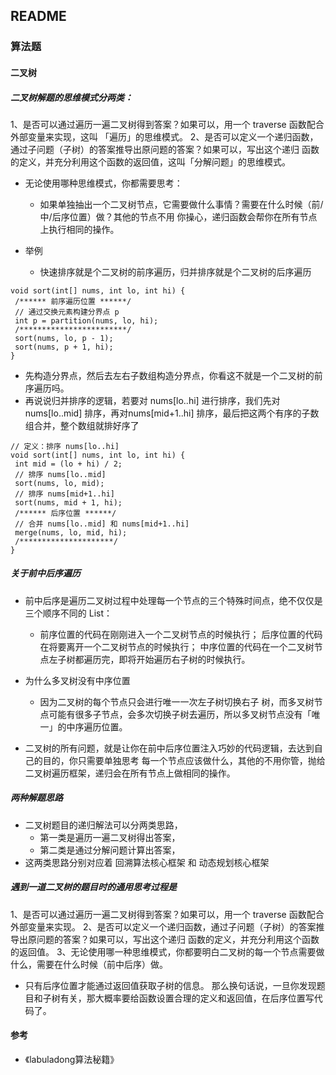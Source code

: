 ## README


### 算法题
#### 二叉树
##### ⼆叉树解题的思维模式分两类： 
1、是否可以通过遍历⼀遍⼆叉树得到答案？如果可以，⽤⼀个 traverse 函数配合外部变量来实现，这叫 「遍历」的思维模式。 
2、是否可以定义⼀个递归函数，通过⼦问题（⼦树）的答案推导出原问题的答案？如果可以，写出这个递归 函数的定义，并充分利⽤这个函数的返回值，这叫「分解问题」的思维模式。 

- ⽆论使⽤哪种思维模式，你都需要思考： 
  - 如果单独抽出⼀个⼆叉树节点，它需要做什么事情？需要在什么时候（前/中/后序位置）做？其他的节点不⽤ 你操⼼，递归函数会帮你在所有节点上执⾏相同的操作。

- 举例
  - 快速排序就是个⼆叉树的前序遍历，归并排序就是个⼆叉树的后序遍历
```
void sort(int[] nums, int lo, int hi) {
 /****** 前序遍历位置 ******/
 // 通过交换元素构建分界点 p
 int p = partition(nums, lo, hi);
 /************************/
 sort(nums, lo, p - 1);
 sort(nums, p + 1, hi);
}
```
- 先构造分界点，然后去左右⼦数组构造分界点，你看这不就是⼀个⼆叉树的前序遍历吗。
- 再说说归并排序的逻辑，若要对 nums[lo..hi] 进⾏排序，我们先对 nums[lo..mid] 排序，再对nums[mid+1..hi] 排序，最后把这两个有序的⼦数组合并，整个数组就排好序了
```
// 定义：排序 nums[lo..hi]
void sort(int[] nums, int lo, int hi) {
 int mid = (lo + hi) / 2;
 // 排序 nums[lo..mid]
 sort(nums, lo, mid);
 // 排序 nums[mid+1..hi]
 sort(nums, mid + 1, hi);
 /****** 后序位置 ******/
 // 合并 nums[lo..mid] 和 nums[mid+1..hi]
 merge(nums, lo, mid, hi);
 /*********************/
}
```


##### 关于前中后序遍历
- 前中后序是遍历⼆叉树过程中处理每⼀个节点的三个特殊时间点，绝不仅仅是三个顺序不同的 List： 
  - 前序位置的代码在刚刚进⼊⼀个⼆叉树节点的时候执⾏； 后序位置的代码在将要离开⼀个⼆叉树节点的时候执⾏； 中序位置的代码在⼀个⼆叉树节点左⼦树都遍历完，即将开始遍历右⼦树的时候执⾏。

- 为什么多叉树没有中序位置
  - 因为⼆叉树的每个节点只会进⾏唯⼀⼀次左⼦树切换右⼦ 树，⽽多叉树节点可能有很多⼦节点，会多次切换⼦树去遍历，所以多叉树节点没有「唯⼀」的中序遍历位置。

- ⼆叉树的所有问题，就是让你在前中后序位置注⼊巧妙的代码逻辑，去达到⾃⼰的⽬的，你只需要单独思考 每⼀个节点应该做什么，其他的不⽤你管，抛给⼆叉树遍历框架，递归会在所有节点上做相同的操作。

##### 两种解题思路
- ⼆叉树题⽬的递归解法可以分两类思路，
  - 第⼀类是遍历⼀遍⼆叉树得出答案，
  - 第⼆类是通过分解问题计算出答案，
- 这两类思路分别对应着 回溯算法核⼼框架 和 动态规划核⼼框架

##### 遇到⼀道⼆叉树的题⽬时的通⽤思考过程是
1、是否可以通过遍历⼀遍⼆叉树得到答案？如果可以，⽤⼀个 traverse 函数配合外部变量来实现。 
2、是否可以定义⼀个递归函数，通过⼦问题（⼦树）的答案推导出原问题的答案？如果可以，写出这个递归 函数的定义，并充分利⽤这个函数的返回值。 
3、⽆论使⽤哪⼀种思维模式，你都要明⽩⼆叉树的每⼀个节点需要做什么，需要在什么时候（前中后序）做。

- 只有后序位置才能通过返回值获取⼦树的信息。 那么换句话说，⼀旦你发现题⽬和⼦树有关，那⼤概率要给函数设置合理的定义和返回值，在后序位置写代码了。

#### 参考
- 《labuladong算法秘籍》